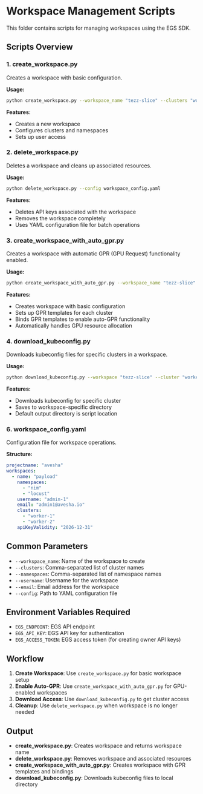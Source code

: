 # Workspace Management Scripts

This folder contains scripts for managing workspaces using the EGS SDK.

## Scripts Overview

### 1. create_workspace.py
Creates a workspace with basic configuration.

**Usage:**
```bash
python create_workspace.py --workspace_name "tezz-slice" --clusters "worker-1,worker-2" --namespaces "nim,locust" --username "admin" --email "admin@example.com"
```

**Features:**
- Creates a new workspace
- Configures clusters and namespaces
- Sets up user access

### 2. delete_workspace.py
Deletes a workspace and cleans up associated resources.

**Usage:**
```bash
python delete_workspace.py --config workspace_config.yaml
```

**Features:**
- Deletes API keys associated with the workspace
- Removes the workspace completely
- Uses YAML configuration file for batch operations

### 3. create_workspace_with_auto_gpr.py
Creates a workspace with automatic GPR (GPU Request) functionality enabled.

**Usage:**
```bash
python create_workspace_with_auto_gpr.py --workspace_name "tezz-slice" --clusters "worker-1,worker-2" --namespaces "nim,locust" --username "admin" --email "admin@example.com"
```

**Features:**
- Creates workspace with basic configuration
- Sets up GPR templates for each cluster
- Binds GPR templates to enable auto-GPR functionality
- Automatically handles GPU resource allocation

### 4. download_kubeconfig.py
Downloads kubeconfig files for specific clusters in a workspace.

**Usage:**
```bash
python download_kubeconfig.py --workspace "tezz-slice" --cluster "worker-1"
```

**Features:**
- Downloads kubeconfig for specific cluster
- Saves to workspace-specific directory
- Default output directory is script location



### 6. workspace_config.yaml
Configuration file for workspace operations.

**Structure:**
```yaml
projectname: "avesha"
workspaces:
  - name: "payload"
    namespaces:
      - "nim"
      - "locust"
    username: "admin-1"
    email: "admin1@avesha.io"
    clusters:
      - "worker-1"
      - "worker-2"
    apiKeyValidity: "2026-12-31"
```

## Common Parameters

- `--workspace_name`: Name of the workspace to create
- `--clusters`: Comma-separated list of cluster names
- `--namespaces`: Comma-separated list of namespace names
- `--username`: Username for the workspace
- `--email`: Email address for the workspace
- `--config`: Path to YAML configuration file

## Environment Variables Required

- `EGS_ENDPOINT`: EGS API endpoint
- `EGS_API_KEY`: EGS API key for authentication
- `EGS_ACCESS_TOKEN`: EGS access token (for creating owner API keys)

## Workflow

1. **Create Workspace**: Use `create_workspace.py` for basic workspace setup
2. **Enable Auto-GPR**: Use `create_workspace_with_auto_gpr.py` for GPU-enabled workspaces
3. **Download Access**: Use `download_kubeconfig.py` to get cluster access
4. **Cleanup**: Use `delete_workspace.py` when workspace is no longer needed

## Output

- **create_workspace.py**: Creates workspace and returns workspace name
- **delete_workspace.py**: Removes workspace and associated resources
- **create_workspace_with_auto_gpr.py**: Creates workspace with GPR templates and bindings
- **download_kubeconfig.py**: Downloads kubeconfig files to local directory

